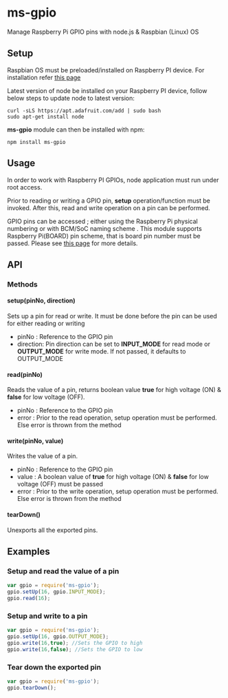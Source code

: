 ms-gpio
==========

Manage Raspberry Pi GPIO pins with node.js & Raspbian (Linux) OS

## Setup

Raspbian OS must be preloaded/installed on Raspberry PI device. For installation refer [this page](https://www.raspberrypi.org/learning/software-guide/quickstart)

Latest version of node be installed on your Raspberry PI device, follow below steps to update node to latest version:
```
curl -sLS https://apt.adafruit.com/add | sudo bash
sudo apt-get install node
```

**ms-gpio** module can then be installed with npm:
```
npm install ms-gpio
```

## Usage
In order to work with Raspberry PI GPIOs, node application must run under root access.

Prior to reading or writing a GPIO pin, **setup** operation/function must be invoked. After this, read and write operation on a pin can be performed.

GPIO pins can be accessed ; either using the Raspberry Pi physical numbering or with BCM/SoC naming scheme . This module supports Raspberry Pi(BOARD) pin scheme, that is board pin number must be passed. Please see [this page](http://elinux.org/RPi_Low-level_peripherals) for more details.

## API
### Methods

#### setup(pinNo, direction)
Sets up a pin for read or write. It must be done before the pin can be used for either reading or writing
* pinNo : Reference to the GPIO pin
* direction: Pin direction can be set to **INPUT_MODE** for read mode or **OUTPUT_MODE** for write mode. If not passed, it defaults to OUTPUT_MODE

#### read(pinNo)
Reads the value of a pin, returns boolean value **true** for high voltage (ON) & **false** for low voltage (OFF).
* pinNo : Reference to the GPIO pin
* error : Prior to the read operation, setup operation must be performed. Else error is thrown from the method

#### write(pinNo, value)
Writes the value of a pin.
* pinNo : Reference to the GPIO pin
* value : A boolean value of **true** for high voltage (ON) & **false** for low voltage (OFF) must be passed
* error : Prior to the write operation, setup operation must be performed. Else error is thrown from the method

#### tearDown()
Unexports all the exported pins.

## Examples
### Setup and read the value of a pin
```js
var gpio = require('ms-gpio');
gpio.setUp(16, gpio.INPUT_MODE);
gpio.read(16);
```

### Setup and write to a pin
```js
var gpio = require('ms-gpio');
gpio.setUp(16, gpio.OUTPUT_MODE);
gpio.write(16,true); //Sets the GPIO to high
gpio.write(16,false); //Sets the GPIO to low

```

### Tear down the exported pin
```js
var gpio = require('ms-gpio');
gpio.tearDown();
```